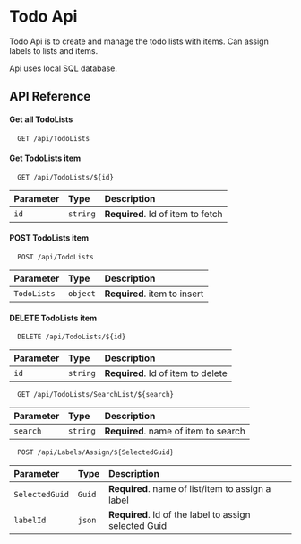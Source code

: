 
# Todo Api

Todo Api is to create and manage the todo lists with items. Can assign labels to lists and items.

Api uses local SQL database.



## API Reference

#### Get all TodoLists

```http
  GET /api/TodoLists
```

#### Get TodoLists item

```http
  GET /api/TodoLists/${id}
```

| Parameter | Type     | Description                       |
| :-------- | :------- | :-------------------------------- |
| `id`      | `string` | **Required**. Id of item to fetch |

#### POST TodoLists item

```http
  POST /api/TodoLists
```

| Parameter | Type     | Description                       |
| :-------- | :------- | :-------------------------------- |
| `TodoLists`      | `object` | **Required**. item to insert |

#### DELETE TodoLists item

```http
  DELETE /api/TodoLists/${id}
```

| Parameter | Type     | Description                       |
| :-------- | :------- | :-------------------------------- |
| `id`      | `string` | **Required**. Id of item to delete |

```http
  GET /api/TodoLists/SearchList/${search}
```

| Parameter | Type     | Description                       |
| :-------- | :------- | :-------------------------------- |
| `search`      | `string` | **Required**. name of item to search |


```http
  POST /api/Labels/Assign/${SelectedGuid}
```

| Parameter | Type     | Description                       |
| :-------- | :------- | :-------------------------------- |
| `SelectedGuid`      | `Guid` | **Required**. name of list/item to assign a label |
| `labelId`      | `json` | **Required**. Id of the label to assign selected Guid |


